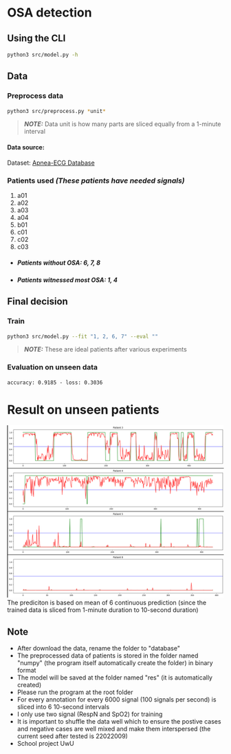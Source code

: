 # OSA detection

## Using the CLI

```zsh
python3 src/model.py -h
```

## Data

### Preprocess data

```zsh
python3 src/preprocess.py *unit*
```

> **_NOTE:_** Data unit is how many parts are sliced equally from a 1-minute interval

#### Data source:

Dataset: [Apnea-ECG Database](https://physionet.org/content/apnea-ecg/1.0.0/)

### Patients used _(These patients have needed signals)_

1. a01
1. a02
1. a03
1. a04
1. b01
1. c01
1. c02
1. c03

-   ##### Patients without OSA: 6, 7, 8
-   ##### Patients witnessed most OSA: 1, 4

## Final decision

### Train

```zsh
python3 src/model.py --fit "1, 2, 6, 7" --eval ""
```

> **_NOTE:_** These are ideal patients after various experiments

### Evaluation on unseen data

```
accuracy: 0.9185 - loss: 0.3036
```

# Result on unseen patients

![](plot.png)
The prediciton is based on mean of 6 continuous prediction (since the trained data is sliced from 1-minute duration to 10-second duration)

## Note

-   After download the data, rename the folder to "database"
-   The preprocessed data of patients is stored in the folder named "numpy" (the program itself automatically create the folder) in binary format
-   The model will be saved at the folder named "res" (it is automatically created)
-   Please run the program at the root folder
-   For every annotation for every 6000 signal (100 signals per second) is sliced into 6 10-second intervals
-   I only use two signal (RespN and SpO2) for training
-   It is important to shuffle the data well which to ensure the postive cases and negative cases are well mixed and make them interspersed (the current seed after tested is 22022009)
-   School project UwU
